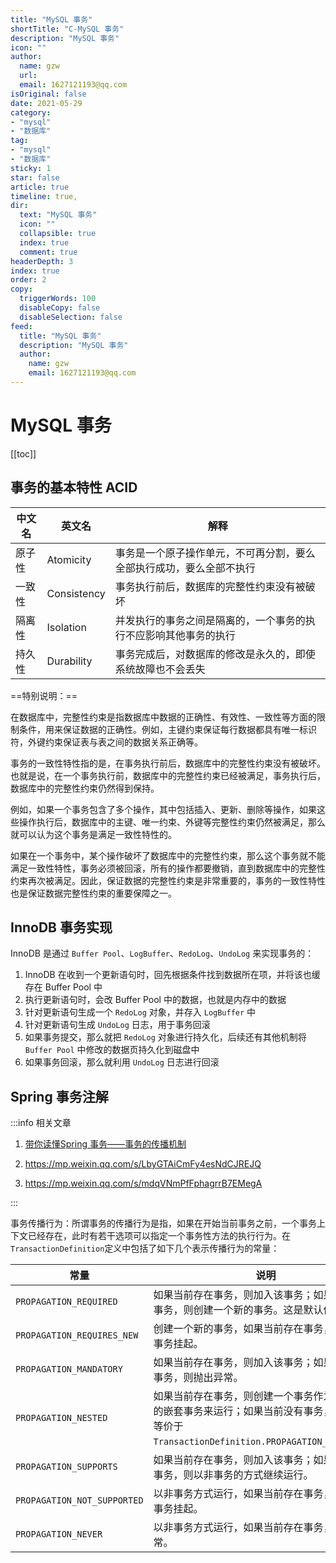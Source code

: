 ```yaml
---
title: "MySQL 事务"
shortTitle: "C-MySQL 事务"
description: "MySQL 事务"
icon: ""
author: 
  name: gzw
  url: 
  email: 1627121193@qq.com
isOriginal: false
date: 2021-05-29
category: 
- "mysql"
- "数据库"
tag:
- "mysql"
- "数据库"
sticky: 1
star: false
article: true
timeline: true,
dir:
  text: "MySQL 事务"
  icon: ""
  collapsible: true
  index: true
  comment: true
headerDepth: 3
index: true
order: 2
copy:
  triggerWords: 100
  disableCopy: false
  disableSelection: false
feed:
  title: "MySQL 事务"
  description: "MySQL 事务"
  author:
    name: gzw
    email: 1627121193@qq.com
---
```






# MySQL 事务

[[toc]]

## 事务的基本特性 ACID

| 中文名 | 英文名      | 解释                                                         |
| ------ | ----------- | ------------------------------------------------------------ |
| 原子性 | Atomicity   | 事务是一个原子操作单元，不可再分割，要么全部执行成功，要么全部不执行 |
| 一致性 | Consistency | 事务执行前后，数据库的完整性约束没有被破坏                   |
| 隔离性 | Isolation   | 并发执行的事务之间是隔离的，一个事务的执行不应影响其他事务的执行 |
| 持久性 | Durability  | 事务完成后，对数据库的修改是永久的，即使系统故障也不会丢失   |

==特别说明：==

在数据库中，完整性约束是指数据库中数据的正确性、有效性、一致性等方面的限制条件，用来保证数据的正确性。例如，主键约束保证每行数据都具有唯一标识符，外键约束保证表与表之间的数据关系正确等。

事务的一致性特性指的是，在事务执行前后，数据库中的完整性约束没有被破坏。也就是说，在一个事务执行前，数据库中的完整性约束已经被满足，事务执行后，数据库中的完整性约束仍然得到保持。

例如，如果一个事务包含了多个操作，其中包括插入、更新、删除等操作，如果这些操作执行后，数据库中的主键、唯一约束、外键等完整性约束仍然被满足，那么就可以认为这个事务是满足一致性特性的。

如果在一个事务中，某个操作破坏了数据库中的完整性约束，那么这个事务就不能满足一致性特性，事务必须被回滚，所有的操作都要撤销，直到数据库中的完整性约束再次被满足。因此，保证数据的完整性约束是非常重要的，事务的一致性特性也是保证数据完整性约束的重要保障之一。





## InnoDB 事务实现

InnoDB 是通过 `Buffer Pool`、`LogBuffer`、`RedoLog`、`UndoLog` 来实现事务的：

1. InnoDB 在收到一个更新语句时，回先根据条件找到数据所在项，并将该也缓存在 Buffer Pool 中
2. 执行更新语句时，会改 Buffer Pool 中的数据，也就是内存中的数据
3. 针对更新语句生成一个 `RedoLog` 对象，并存入 `LogBuffer` 中
4. 针对更新语句生成 `UndoLog` 日志，用于事务回滚
5. 如果事务提交，那么就把 `RedoLog` 对象进行持久化，后续还有其他机制将 `Buffer Pool` 中修改的数据页持久化到磁盘中
6. 如果事务回滚，那么就利用 `UndoLog` 日志进行回滚





## Spring 事务注解

:::info 相关文章

1. [带你读懂Spring 事务——事务的传播机制](https://zhuanlan.zhihu.com/p/148504094)

2. https://mp.weixin.qq.com/s/LbyGTAiCmFy4esNdCJREJQ
3. https://mp.weixin.qq.com/s/mdqVNmPfFphagrrB7EMegA

:::

事务传播行为：所谓事务的传播行为是指，如果在开始当前事务之前，一个事务上下文已经存在，此时有若干选项可以指定一个事务性方法的执行行为。在`TransactionDefinition`定义中包括了如下几个表示传播行为的常量：

| 常量                        | 说明                                                         |
| --------------------------- | ------------------------------------------------------------ |
| `PROPAGATION_REQUIRED`      | 如果当前存在事务，则加入该事务；如果当前没有事务，则创建一个新的事务。这是默认值。 |
| `PROPAGATION_REQUIRES_NEW`  | 创建一个新的事务，如果当前存在事务，则把当前事务挂起。       |
| `PROPAGATION_MANDATORY`     | 如果当前存在事务，则加入该事务；如果当前没有事务，则抛出异常。 |
| `PROPAGATION_NESTED`        | 如果当前存在事务，则创建一个事务作为当前事务的嵌套事务来运行；如果当前没有事务，则该取值等价于`TransactionDefinition.PROPAGATION_REQUIRED`。 |
| `PROPAGATION_SUPPORTS`      | 如果当前存在事务，则加入该事务；如果当前没有事务，则以非事务的方式继续运行。 |
| `PROPAGATION_NOT_SUPPORTED` | 以非事务方式运行，如果当前存在事务，则把当前事务挂起。       |
| `PROPAGATION_NEVER`         | 以非事务方式运行，如果当前存在事务，则抛出异常。             |

